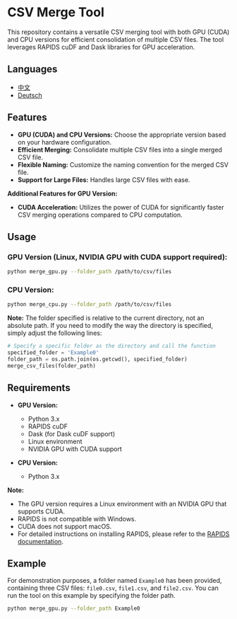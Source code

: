 # CSV Merge Tool

This repository contains a versatile CSV merging tool with both GPU (CUDA) and CPU versions for efficient consolidation of multiple CSV files. The tool leverages RAPIDS cuDF and Dask libraries for GPU acceleration.

## Languages

- [中文](README_CN.md)
- [Deutsch](README_GE.md)

## Features

- **GPU (CUDA) and CPU Versions:** Choose the appropriate version based on your hardware configuration.
- **Efficient Merging:** Consolidate multiple CSV files into a single merged CSV file.
- **Flexible Naming:** Customize the naming convention for the merged CSV file.
- **Support for Large Files:** Handles large CSV files with ease.

**Additional Features for GPU Version:**

- **CUDA Acceleration:** Utilizes the power of CUDA for significantly faster CSV merging operations compared to CPU computation.

## Usage

### GPU Version (Linux, NVIDIA GPU with CUDA support required):

```bash
python merge_gpu.py --folder_path /path/to/csv/files
```

### CPU Version:

```bash
python merge_cpu.py --folder_path /path/to/csv/files
```

**Note:** The folder specified is relative to the current directory, not an absolute path. If you need to modify the way the directory is specified, simply adjust the following lines:

```python
# Specify a specific folder as the directory and call the function
specified_folder = 'Example0'
folder_path = os.path.join(os.getcwd(), specified_folder)
merge_csv_files(folder_path)
```

## Requirements

- **GPU Version:**

  - Python 3.x
  - RAPIDS cuDF
  - Dask (for Dask cuDF support)
  - Linux environment
  - NVIDIA GPU with CUDA support
- **CPU Version:**

  - Python 3.x

**Note:**

- The GPU version requires a Linux environment with an NVIDIA GPU that supports CUDA.
- RAPIDS is not compatible with Windows.
- CUDA does not support macOS.
- For detailed instructions on installing RAPIDS, please refer to the [RAPIDS documentation](https://docs.rapids.ai/install).

## Example

For demonstration purposes, a folder named `Example0` has been provided, containing three CSV files: `file0.csv`, `file1.csv`, and `file2.csv`. You can run the tool on this example by specifying the folder path.

```bash
python merge_gpu.py --folder_path Example0
```
